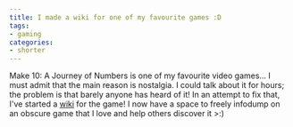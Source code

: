 ```yaml
---
title: I made a wiki for one of my favourite games :D
tags:
- gaming
categories:
- shorter
---
```


Make 10: A Journey of Numbers is one of my favourite video games... I must admit that the main reason is nostalgia. I could talk about it for hours; the problem is that barely anyone has heard of it! In an attempt to fix that, I've started a [wiki](http://make10.wikidot.com/) for the game!
I now have a space to freely infodump on an obscure game that I love and help others discover it >:)

